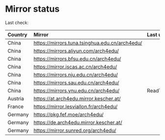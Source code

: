 <script src="./time.js"></script>
# Mirror status
Last check: <script type="text/javascript">localize(1697048596.7392342);</script>

|Country|Mirror|Last update|
|:------|:-----|:----------|
|China|https://mirrors.tuna.tsinghua.edu.cn/arch4edu/|<script type="text/javascript">localize(1697006061);</script>|
|China|https://mirrors.aliyun.com/arch4edu/|<script type="text/javascript">localize(1697006061);</script>|
|China|https://mirrors.bfsu.edu.cn/arch4edu/|<script type="text/javascript">localize(1697006061);</script>|
|China|https://mirror.iscas.ac.cn/arch4edu/|<script type="text/javascript">localize(1697006061);</script>|
|China|https://mirrors.nju.edu.cn/arch4edu/|<script type="text/javascript">localize(1696963053);</script>|
|China|https://mirrors.sau.edu.cn/arch4edu/|<script type="text/javascript">localize(1697006061);</script>|
|China|https://mirrors.ynu.edu.cn/arch4edu/|ReadTimeout|
|Austria|https://at.arch4edu.mirror.kescher.at/|<script type="text/javascript">localize(1697006061);</script>|
|France|https://mirror.lesviallon.fr/arch4edu/|<script type="text/javascript">localize(1697006061);</script>|
|Germany|https://pkg.fef.moe/arch4edu/|<script type="text/javascript">localize(1697006061);</script>|
|Germany|https://de.arch4edu.mirror.kescher.at/|<script type="text/javascript">localize(1697006061);</script>|
|Germany|https://mirror.sunred.org/arch4edu/|<script type="text/javascript">localize(1697006061);</script>|

<script src="./tablefilter/tablefilter.js"></script>
<script src="./table.js"></script>